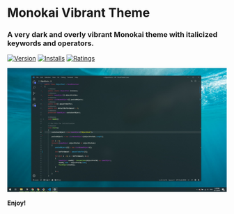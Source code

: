 # Monokai Vibrant Theme
### A very dark and overly vibrant Monokai theme with italicized keywords and operators.

[![Version](https://vsmarketplacebadge.apphb.com/version/s3gf4ult.monokai-vibrant.svg)](https://marketplace.visualstudio.com/items?itemName=s3gf4ult.monokai-vibrant)
[![Installs](https://vsmarketplacebadge.apphb.com/installs/s3gf4ult.monokai-vibrant.svg)](https://marketplace.visualstudio.com/items?itemName=s3gf4ult.monokai-vibrant)
[![Ratings](https://vsmarketplacebadge.apphb.com/rating/s3gf4ult.monokai-vibrant.svg)](https://marketplace.visualstudio.com/items?itemName=s3gf4ult.monokai-vibrant)

![Monokai Vibrant JavaScript Example](/images/Screenshot_1.jpg)

**Enjoy!**